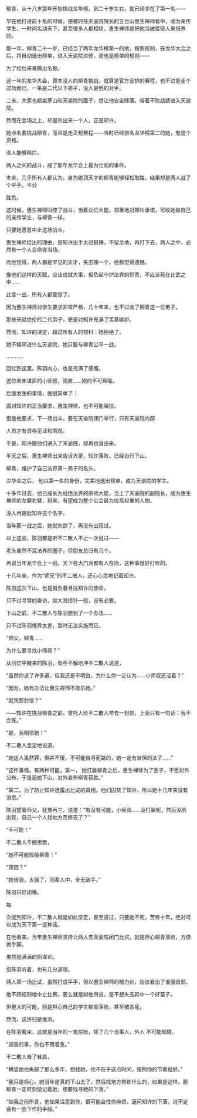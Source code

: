 柳青，从十八岁那年开始挑战龙华榜，到二十岁左右，就已经坐在了第一名——

早在他打进前十名的时候，便被时任天谕院院长的五台山惠生禅师看中，收为亲传学生，一时间名动天下，甚至很多人都相信，惠生禅师是把他当做接班人来培养的。

那一年，柳青二十一岁，已经当了两年龙华榜第一的他，按照规则，在龙华大会之后，将自动退出榜单，进入天谕院进修，这也是榜单的规则——

为了给后来者腾出名额。

这一年的龙华大会，原本没人向柳青挑战，就算是官方安排的赛程，也不过是走个过场而已，一来是二代以下弟子，没人是他的对手。

二来，大家也都卖茅山和天谕院的面子，想让他安全降落，带着不败战绩进入天谕院。

然而在会场之上，却是杀出来一个人，正是知许。

她点名要挑战柳青，而且是走正规赛程——当时已经排名龙华榜第二的她，有这个资格。

没人能够阻拦。

两人之间的战斗，成了那年龙华会上最为壮观的事件。

本来，几乎所有人都认为，身为绝顶天才的柳青能够轻松取胜，结果却是两人战了个平手，不分

胜负。

这时候，惠生禅师叫停了战斗，当着众位大能，郑重地对知许承诺，可收她做自己的亲传学生，与柳青一样。

只要她愿意中止这场战斗。

惠生禅师给出的理由，是知许出手太过狠辣，不留余地，再打下去，两人之中，必然有一个人会命丧当场。

而他觉得，两人都是罕见的天才，失去哪一个，他都觉得遗憾。

像他们这样的天赋，应该成就大事，担负起守护法界的职责，不应该死在比武之中……

此言一出，所有人都震惊了。

因为惠生禅师对学生要求非常严格，几十年来，也不过收了柳青这一位弟子。

那些天赋绝伦的二代弟子，更是对知许充满了羡慕嫉妒。

然而，知许的决定，超过所有人的预料：她拒绝了。

她不稀罕进什么天谕院，她只要与柳青公平一战。

…………

回忆到这里，陈羽内心，也是充满了感慨。

这位素未谋面的小师叔，简直……刚的不可理喻。

后面发生的事情，就很简单了：

面对知许的正当要求，惠生禅师，也不可能阻拦。

但是他要求，下一场战斗，要在天谕院闭门举行，只有天谕院内部

人员才有资格见证和围观。

于是，知许跟他们进入了天谕院，却再也没出来。

半天之后，惠生禅师出来告诉大家，知许落败，已经自行下山。

柳青，维护了自己法界第一弟子的名头。

龙华会之后， 他以第一名的身份，完美地退出榜单，成为天谕院的学生。

十多年过去，他已成长为冠绝法界的宗师大能，当上了天谕院的副院长，成为惠生禅师的左膀右臂，将来，有望成为整个公会最为位高权重的人物。

没人再提起知许这个名字。

当年那一战之后，她就失踪了，再没有出现过。

以上这些，陈羽都是听不二散人不止一次说过——

老头虽然不混法界的圈子，但朋友总归有几个。

再说当年龙华会上一战，天下各大门派都有人在场，这种事很好打听的。

十几年来，作为“师兄”的不二散人，还心心念地记着知许。

陈羽这次下山，也是肩负着寻找知许的使命。

只不过寻常的查访，如大海捞针一般，没有必要。

下山之前，不二散人与陈羽想到了一个办法……

只不过陈羽境界太差，暂时无法实施而已。

“师父，柳青……

为什么要寻找小师叔？”

从回忆中醒来的陈羽，有些不解地冲不二散人说道，

“虽然你说了许多遍，但我还是不明白，为什么你一定认为……小师叔还活着？”

“因为，她有办法让惠生禅师不敢杀她。”

“就凭那封信？”

——知许在挑战柳青之前，曾托人给不二散人带去一封信，上面只有一句话：我不会死。”

“是，我相信她！”

不二散人坚定地说道，

“她这人虽然莽，但并不傻，不可能自寻死路的，她一定有自保的法子……”

“这件事情，有两种可能，第一， 她打赢柳青之后，惠生禅师为了面子，不愿对外公布，于是逼她下山，对外宣布柳青获胜。”

“第二，为了防止知许透露出比试的真相，他们囚禁了知许，所以她十几年来没有消息。”

陈羽望着师父，犹豫再三，说道：“有没有可能，小师叔……没打赢呢，然后没脸出现，自己一个人找地方苦修去了？”

“不可能！”

不二散人不假思索，

“她不可能败给柳青！”

“原因？”

“她很强，太强了，同辈人中，全无敌手。”

陈羽只好闭嘴。

每

次提到知许，不二散人就是如此坚定，甚至说过，只要她不死，苦修十年，绝对可以成为天下第一这种话。

在他看来，当年惠生禅师坚持让两人去天谕院闭门比试，就是担心柳青落败，方便做手脚。

虽然是满满的阴谋论。

但陈羽听着，也有几分道理。

两人第一场比试，虽然打成平手，但以惠生禅师的眼力价，应该看出了谁强谁弱。

他不顾规则地中止比赛，要么就是如他所说，是不想失去其中一个好苗子。

但更大的可能，则是担心自己的学生柳青落败，甚至被杀死。

然而，这终归是推测。

在陈羽看来，这就是当年的一笔烂账，除了几个当事人，外人 不可能知情。

“调查的事，你也不用着急。”

不二散人耸了耸肩，

“横竖她也失踪了那么多年，想找她，也不在乎这点时间，按照你的节奏就好。”

“我只是担心，她当年是真的下山去了，然后找地方修炼什么的，如果是这样，那柳青一定时刻惦记着她，想要找寻她的下落。”

“如我之前所言，他如果注意到你，很可能会找你麻烦，逼问知许的下落，说不定会有一些下作的手段。”
